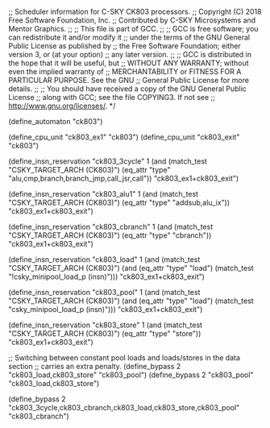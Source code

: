 ;; Scheduler information for C-SKY CK803 processors.
;; Copyright (C) 2018 Free Software Foundation, Inc.
;; Contributed by C-SKY Microsystems and Mentor Graphics.
;;
;; This file is part of GCC.
;;
;; GCC is free software; you can redistribute it and/or modify it
;; under the terms of the GNU General Public License as published by
;; the Free Software Foundation; either version 3, or (at your option)
;; any later version.
;;
;; GCC is distributed in the hope that it will be useful, but
;; WITHOUT ANY WARRANTY; without even the implied warranty of
;; MERCHANTABILITY or FITNESS FOR A PARTICULAR PURPOSE.  See the GNU
;; General Public License for more details.
;;
;; You should have received a copy of the GNU General Public License
;; along with GCC; see the file COPYING3.  If not see
;; <http://www.gnu.org/licenses/>.  */

(define_automaton "ck803")

(define_cpu_unit "ck803_ex1" "ck803")
(define_cpu_unit "ck803_exit" "ck803")

(define_insn_reservation "ck803_3cycle" 1
  (and (match_test "CSKY_TARGET_ARCH (CK803)")
       (eq_attr "type" "alu,cmp,branch,branch_jmp,call_jsr,call"))
  "ck803_ex1+ck803_exit")

(define_insn_reservation "ck803_alu1" 1
  (and (match_test "CSKY_TARGET_ARCH (CK803)")
       (eq_attr "type" "addsub,alu_ix"))
  "ck803_ex1+ck803_exit")

(define_insn_reservation "ck803_cbranch" 1
  (and (match_test "CSKY_TARGET_ARCH (CK803)")
       (eq_attr "type" "cbranch"))
  "ck803_ex1+ck803_exit")

(define_insn_reservation "ck803_load" 1
  (and (match_test "CSKY_TARGET_ARCH (CK803)")
       (and (eq_attr "type" "load")
	    (match_test "!csky_minipool_load_p (insn)")))
  "ck803_ex1+ck803_exit")

(define_insn_reservation "ck803_pool" 1
  (and (match_test "CSKY_TARGET_ARCH (CK803)")
       (and (eq_attr "type" "load")
	    (match_test "csky_minipool_load_p (insn)")))
  "ck803_ex1+ck803_exit")

(define_insn_reservation "ck803_store" 1
  (and (match_test "CSKY_TARGET_ARCH (CK803)")
       (eq_attr "type" "store"))
  "ck803_ex1+ck803_exit")

;; Switching between constant pool loads and loads/stores in the data section
;; carries an extra penalty.
(define_bypass 2 "ck803_load,ck803_store" "ck803_pool")
(define_bypass 2 "ck803_pool" "ck803_load,ck803_store")

(define_bypass 2 "ck803_3cycle,ck803_cbranch,ck803_load,ck803_store,ck803_pool"
		 "ck803_cbranch")
